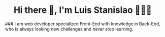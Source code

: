 <h1 align="center">Hi there 👋, I'm Luis Stanislao 👨🏻‍💻</h1>
### I am web developer specialized Front-End with knowledge in Back-End, who is always looking new challenges and never stop learning.





<!--
**Lstanislao/Lstanislao** is a ✨ _special_ ✨ repository because its `README.md` (this file) appears on your GitHub profile.

Here are some ideas to get you started:

- 🔭 I’m currently working on ...
- 🌱 I’m currently learning ...
- 👯 I’m looking to collaborate on ...
- 🤔 I’m looking for help with ...
- 💬 Ask me about ...
- 📫 How to reach me: ...
- 😄 Pronouns: ...
- ⚡ Fun fact: ...
-->
